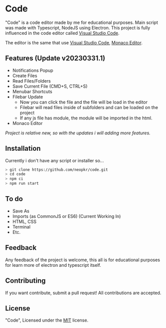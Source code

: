 # Code
"Code" is a code editor made by me for educational purposes. Main script was made with Typescript, NodeJS using Electron. This project is fully influenced in the code editor called [Visual Studio Code](https://github.com/microsoft/vscode).

The editor is the same that use [Visual Studio Code](https://github.com/microsoft/vscode), [Monaco Editor](https://github.com/microsoft/monaco-editor).

## Features (Update v20230331.1)
- Notifications Popup
- Create Files
- Read Files/Folders
- Save Current File (CMD+S, CTRL+S)
- Menubar Shortcuts
- Filebar Update
  * Now you can click the file and the file will be load in the editor
  * Filebar will read files inside of subfolders and can be loaded on the project
  * If any js file has module, the module will be imported in the html.
- Monaco Editor

*Project is relative new, so with the updates i will adding more features.*

## Installation
Currently i don't have any script or installer so...
```sh
> git clone https://github.com/neopkr/code.git
> cd code
> npm ci
> npm run start
```

## To do
- Save As
- Imports (as CommonJS or ES6) (Current Working In)
- HTML, CSS
- Terminal
- Etc.

## Feedback
Any feedback of the project is welcome, this all is for educational purposes for learn more of electron and typescript itself.

## Contributing
If you want contribute, submit a pull request! All contributions are accepted.

## License
"Code", Licensed under the [MIT](https://github.com/neopkr/code/blob/main/LICENSE) license.
